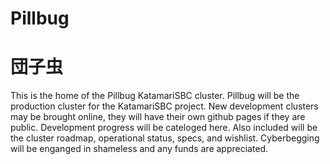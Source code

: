 # Pillbug 
# 団子虫

This is the home of the Pillbug KatamariSBC cluster. Pillbug will be the production cluster for the KatamariSBC project.
New development clusters may be brought online, they will have their own github pages if they are public.
Development progress will be cateloged here. Also included will be the cluster roadmap, operational status, specs, and wishlist.
Cyberbegging will be enganged in shameless and any funds are appreciated.
